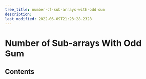 ```yaml
---
tree_title: number-of-sub-arrays-with-odd-sum
description: 
last_modified: 2022-06-09T21:23:28.2328
---
```


# Number of Sub-arrays With Odd Sum

## Contents
